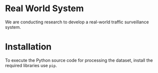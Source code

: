 # Real World System

We are conducting research to develop a real-world traffic surveillance system.

# Installation

To execute the Python source code for processing the dataset, install the required libraries use `pip`.